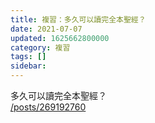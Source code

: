 ```yaml
---
title: 複習：多久可以讀完全本聖經？
date: 2021-07-07
updated: 1625662800000
category: 複習
tags: []
sidebar: 
---
```


<p>多久可以讀完全本聖經？<br/>
<a href="/posts/269192760" target="_blank">/posts/269192760</a></p>
<p> </p>
